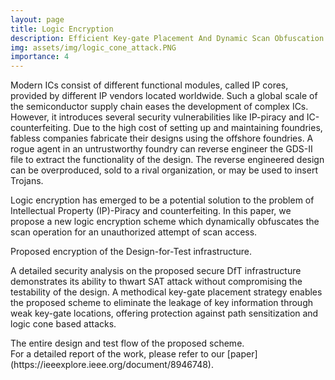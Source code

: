 ```yaml
---
layout: page
title: Logic Encryption
description: Efficient Key-gate Placement And Dynamic Scan Obfuscation Towards Robust Logic Encryption
img: assets/img/logic_cone_attack.PNG
importance: 4
---
```

Modern ICs consist of different functional modules, called IP cores, provided by different IP vendors located worldwide.
Such a global scale of the semiconductor supply chain eases the development of complex ICs. However, it introduces several
security vulnerabilities like IP-piracy and IC-counterfeiting. Due to the high cost of setting up and maintaining
foundries, fabless companies fabricate their designs using the offshore foundries. A rogue agent in an untrustworthy
foundry can reverse engineer the GDS-II file to extract the functionality of the design. The reverse engineered design
can be overproduced, sold to a rival organization, or may be used to insert Trojans.

Logic encryption has emerged to be a potential solution to the problem of Intellectual Property (IP)-Piracy and
counterfeiting. In this paper, we propose a new logic encryption scheme which dynamically obfuscates the scan operation for
an unauthorized attempt of scan access. 
<div class="row">
    <div class="col-sm mt-3 mt-md-0">
        <img class="img-fluid rounded z-depth-1" src="{{ 'assets/img/proposed_encryption.PNG' | relative_url }}" alt="" title="example image"/>
    </div>
</div>
<div class="caption">
    Proposed encryption of the Design-for-Test infrastructure.
</div>

A detailed security analysis on the proposed secure DfT infrastructure demonstrates its ability
to thwart SAT attack without compromising the testability of the design. A methodical key-gate placement strategy enables the
proposed scheme to eliminate the leakage of key information through weak key-gate locations, offering protection against path
sensitization and logic cone based attacks. 

<div class="row">
    <div class="col-sm mt-3 mt-md-0">
        <img class="img-fluid rounded z-depth-1" src="{{ 'assets/img/design_flow.PNG' | relative_url }}" alt="" title="example image"/>
    </div>
</div>
<div class="caption">
    The entire design and test flow of the proposed scheme.
</div>
For a detailed report of the work, please refer to our [paper](https://ieeexplore.ieee.org/document/8946748).
